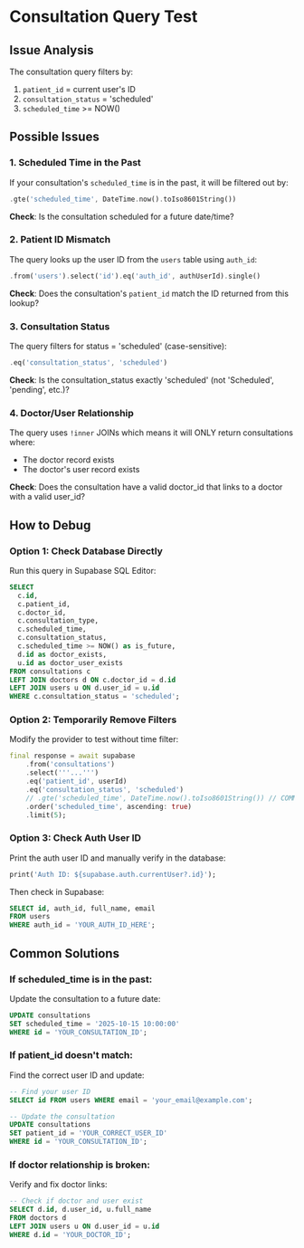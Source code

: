 # Consultation Query Test

## Issue Analysis

The consultation query filters by:

1. `patient_id` = current user's ID
2. `consultation_status` = 'scheduled'
3. `scheduled_time` >= NOW()

## Possible Issues

### 1. Scheduled Time in the Past

If your consultation's `scheduled_time` is in the past, it will be filtered out by:

```dart
.gte('scheduled_time', DateTime.now().toIso8601String())
```

**Check**: Is the consultation scheduled for a future date/time?

### 2. Patient ID Mismatch

The query looks up the user ID from the `users` table using `auth_id`:

```dart
.from('users').select('id').eq('auth_id', authUserId).single()
```

**Check**: Does the consultation's `patient_id` match the ID returned from this lookup?

### 3. Consultation Status

The query filters for status = 'scheduled' (case-sensitive):

```dart
.eq('consultation_status', 'scheduled')
```

**Check**: Is the consultation_status exactly 'scheduled' (not 'Scheduled', 'pending', etc.)?

### 4. Doctor/User Relationship

The query uses `!inner` JOINs which means it will ONLY return consultations where:

- The doctor record exists
- The doctor's user record exists

**Check**: Does the consultation have a valid doctor_id that links to a doctor with a valid user_id?

## How to Debug

### Option 1: Check Database Directly

Run this query in Supabase SQL Editor:

```sql
SELECT
  c.id,
  c.patient_id,
  c.doctor_id,
  c.consultation_type,
  c.scheduled_time,
  c.consultation_status,
  c.scheduled_time >= NOW() as is_future,
  d.id as doctor_exists,
  u.id as doctor_user_exists
FROM consultations c
LEFT JOIN doctors d ON c.doctor_id = d.id
LEFT JOIN users u ON d.user_id = u.id
WHERE c.consultation_status = 'scheduled';
```

### Option 2: Temporarily Remove Filters

Modify the provider to test without time filter:

```dart
final response = await supabase
    .from('consultations')
    .select('''...''')
    .eq('patient_id', userId)
    .eq('consultation_status', 'scheduled')
    // .gte('scheduled_time', DateTime.now().toIso8601String()) // COMMENTED OUT FOR TESTING
    .order('scheduled_time', ascending: true)
    .limit(5);
```

### Option 3: Check Auth User ID

Print the auth user ID and manually verify in the database:

```dart
print('Auth ID: ${supabase.auth.currentUser?.id}');
```

Then check in Supabase:

```sql
SELECT id, auth_id, full_name, email
FROM users
WHERE auth_id = 'YOUR_AUTH_ID_HERE';
```

## Common Solutions

### If scheduled_time is in the past:

Update the consultation to a future date:

```sql
UPDATE consultations
SET scheduled_time = '2025-10-15 10:00:00'
WHERE id = 'YOUR_CONSULTATION_ID';
```

### If patient_id doesn't match:

Find the correct user ID and update:

```sql
-- Find your user ID
SELECT id FROM users WHERE email = 'your_email@example.com';

-- Update the consultation
UPDATE consultations
SET patient_id = 'YOUR_CORRECT_USER_ID'
WHERE id = 'YOUR_CONSULTATION_ID';
```

### If doctor relationship is broken:

Verify and fix doctor links:

```sql
-- Check if doctor and user exist
SELECT d.id, d.user_id, u.full_name
FROM doctors d
LEFT JOIN users u ON d.user_id = u.id
WHERE d.id = 'YOUR_DOCTOR_ID';
```
